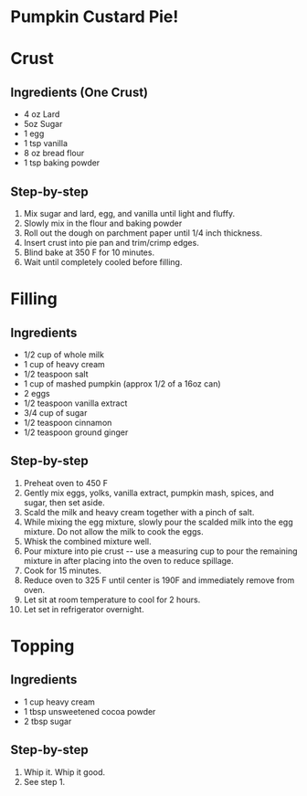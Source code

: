 # Pumpkin Custard Pie!

# Crust

## Ingredients (One Crust)

* 4 oz Lard
* 5oz Sugar
* 1 egg
* 1 tsp vanilla
* 8 oz bread flour
* 1 tsp baking powder

## Step-by-step

1. Mix sugar and lard, egg, and vanilla until light and fluffy.
2. Slowly mix in the flour and baking powder
3. Roll out the dough on parchment paper until 1/4 inch thickness.
4. Insert crust into pie pan and trim/crimp edges.
5. Blind bake at 350 F for 10 minutes.
6. Wait until completely cooled before filling.

# Filling

## Ingredients

* 1/2 cup of whole milk
* 1 cup of heavy cream
* 1/2 teaspoon salt
* 1 cup of mashed pumpkin (approx 1/2 of a 16oz can)
* 2 eggs
* 1/2 teaspoon vanilla extract
* 3/4 cup of sugar
* 1/2 teaspoon cinnamon
* 1/2 teaspoon ground ginger

## Step-by-step

1. Preheat oven to 450 F
2. Gently mix eggs, yolks, vanilla extract, pumpkin mash, spices, and sugar, then set aside.
3. Scald the milk and heavy cream together with a pinch of salt.
4. While mixing the egg mixture, slowly pour the scalded milk into the egg mixture. Do not allow the milk to cook the eggs.
5. Whisk the combined mixture well.
6. Pour mixture into pie crust -- use a measuring cup to pour the remaining mixture in after placing into the oven to reduce spillage.
7. Cook for 15 minutes.
8. Reduce oven to 325 F until center is 190F and immediately remove from oven.
9. Let sit at room temperature to cool for 2 hours.
10. Let set in refrigerator overnight.

# Topping

## Ingredients

* 1 cup heavy cream
* 1 tbsp unsweetened cocoa powder
* 2 tbsp sugar

## Step-by-step

1. Whip it. Whip it good.
2. See step 1.
